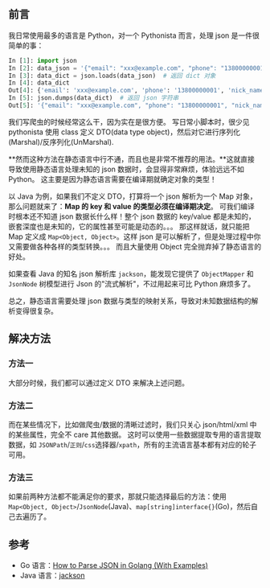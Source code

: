 ## 前言

我日常使用最多的语言是 Python，对一个 Pythonista 而言，处理 json 是一件很简单的事：

```python
In [1]: import json
In [2]: data_json = '{"email": "xxx@example.com", "phone": "13800000001", "nick_name": "ryan_c"}'
In [3]: data_dict = json.loads(data_json)  # 返回 dict 对象
In [4]: data_dict
Out[4]: {'email': 'xxx@example.com', 'phone': '13800000001', 'nick_name': 'ryan_c'}
In [5]: json.dumps(data_dict)  # 返回 json 字符串
Out[5]: '{"email": "xxx@example.com", "phone": "13800000001", "nick_name": "ryan_c"}'
```

我们写爬虫的时候经常这么干，因为实在是很方便。
写日常小脚本时，很少见 pythonista 使用 class 定义 DTO(data type object)，然后对它进行序列化(Marshal)/反序列化(UnMarshal).

**然而这种方法在静态语言中行不通，而且也是非常不推荐的用法。**这就直接导致使用静态语言处理未知的 json 数据时，会显得非常麻烦，体验远远不如 Python。
这主要是因为静态语言需要在编译期就确定对象的类型！

以 Java 为例，如果我们不定义 DTO，打算将一个 json 解析为一个 Map 对象，那么问题就来了：**Map 的 key 和 value 的类型必须在编译期决定**。
可我们编译时根本还不知道 json 数据长什么样！整个 json 数据的 key/value 都是未知的，嵌套深度也是未知的，它的属性甚至可能是动态的。。。
那这样就话，就只能把 Map 定义成 `Map<Object, Object>`。这样 json 是可以解析了，但是处理过程中你又需要做各种各样的类型转换。。。
而且大量使用 Object 完全抛弃掉了静态语言的好处。

如果查看 Java 的知名 json 解析库 `jackson`，能发现它提供了 `ObjectMapper` 和 `JsonNode` 树模型进行 Json 的"流式解析"，不过用起来可比 Python 麻烦多了。

总之，静态语言需要处理 json 数据与类型的映射关系，导致对未知数据结构的解析变得很复杂。

## 解决方法

### 方法一

大部分时候，我们都可以通过定义 DTO 来解决上述问题。

### 方法二

而在某些情况下，比如做爬虫/数据的清晰过滤时，我们只关心 json/html/xml 中的某些属性，完全不 care 其他数据。
这时可以使用一些数据提取专用的语言提取数据，如 `JSONPath`/`正则`/`css`选择器/`xpath`，所有的主流语言基本都有对应的轮子可用。

### 方法三

如果前两种方法都不能满足你的要求，那就只能选择最后的方法：使用 `Map<Object, Object>`/`JsonNode`(Java)、`map[string]interface{}`(Go)，然后自己去遍历了。

## 参考

- Go 语言：[How to Parse JSON in Golang (With Examples)](https://www.sohamkamani.com/blog/2017/10/18/parsing-json-in-golang/)
- Java 语言：[jackson](https://github.com/FasterXML/jackson)
